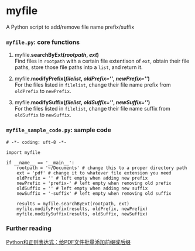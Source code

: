 # myfile
A Python script to add/remove file name prefix/suffix

### `myfile.py`: core functions
1. myfile.**searchByExt(***rootpath*, *ext***)**  
Find files in `rootpath` with a certain file extentison of `ext`, obtain their file paths, store those file paths into a `list`, and return it.

2. myfile.**modifyPrefix(***filelist*, *oldPrefix=''*, *newPrefix=''***)**  
For the files listed in `filelist`, change their file name prefix from `oldPrefix` to `newPrefix`. 

3. myfile.**modifySuffix(***filelist*, *oldSuffix=''*, *newSuffix=''***)**  
For the files listed in `filelist`, change their file name suffix from `oldSuffix` to `newSuffix`. 

### `myfile_sample_code.py`: sample code
    # -*- coding: uft-8 -*-
    
    import myfile
    
    if __name__ == '__main__':
        rootpath = '~/Documents' # change this to a proper directory path
        ext = 'pdf' # change it to whatever file extension you need
        oldPrefix = '' # left empty when adding new prefix
        newPrefix = 'prefix-' # left empty when removing old prefix
        oldSuffix = '' # left empty when adding new suffix
        newSuffix = '-suffix' # left empty when removing old suffix
    
        results = myfile.searchByExt(rootpath, ext)
        myfile.modifyPrefix(results, oldPrefix, newPrefix)
        myfile.modifySuffix(results, oldSuffix, newSuffix)

### Further reading
[Python和正则表达式：给PDF文件批量添加前缀或后缀](http://research.irockbunny.com/post/100749403437/python-pdf)
